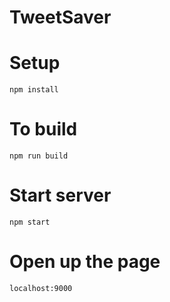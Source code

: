 # TweetSaver

# Setup

`npm install`

# To build

`npm run build`

# Start server

`npm start`

# Open up the page

`localhost:9000`
